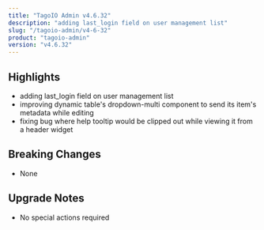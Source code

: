 ```yaml
---
title: "TagoIO Admin v4.6.32"
description: "adding last_login field on user management list"
slug: "/tagoio-admin/v4-6-32"
product: "tagoio-admin"
version: "v4.6.32"
---
```


## Highlights

- adding last_login field on user management list
- improving dynamic table's dropdown-multi component to send its item's metadata while editing
- fixing bug where help tooltip would be clipped out while viewing it from a header widget

## Breaking Changes

- None

## Upgrade Notes

- No special actions required
